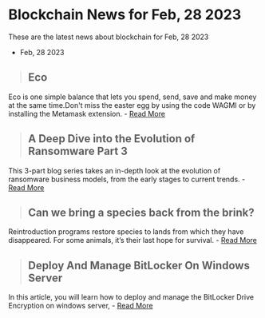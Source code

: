 # Blockchain News for Feb, 28 2023
These are the latest news about blockchain for Feb, 28 2023
- Feb, 28 2023
> ## Eco 
 Eco is one simple balance that lets you spend, send, save and make money at the same time.Don't miss the easter egg by using the code WAGMI or by installing the Metamask extension. - [Read More](https://www.awwwards.com/sites/eco) 
> ## A Deep Dive into the Evolution of Ransomware Part 3 
 This 3-part blog series takes an in-depth look at the evolution of ransomware business models, from the early stages to current trends. - [Read More](https://www.trendmicro.com/en_us/research/23/b/ransomware-evolution-part-3.html) 
> ## Can we bring a species back from the brink? 
 Reintroduction programs restore species to lands from which they have disappeared. For some animals, it’s their last hope for survival. - [Read More](https://www.nationalgeographic.com/travel/article/paid-content-can-we-bring-a-species-back-from-the-brink) 
> ## Deploy And Manage BitLocker On Windows Server 
 In this article, you will learn how to deploy and manage the BitLocker Drive Encryption on windows server, - [Read More](https://www.c-sharpcorner.com/article/deploy-and-manage-bitlocker-on-windows-server/) 
